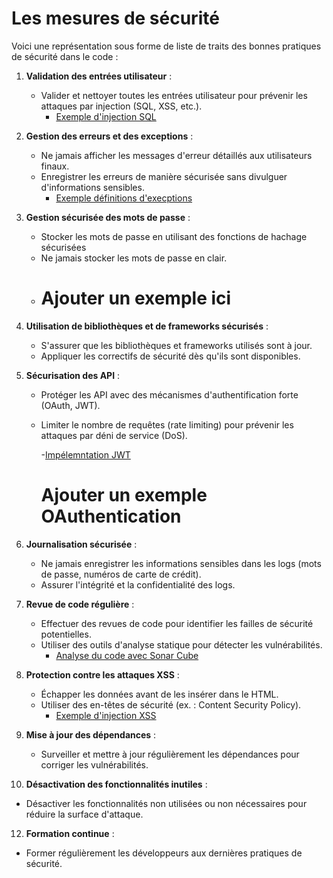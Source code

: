 # Les mesures de sécurité

Voici une représentation sous forme de liste de traits des bonnes pratiques de sécurité dans le code :

1. **Validation des entrées utilisateur** :  
   - Valider et nettoyer toutes les entrées utilisateur pour prévenir les attaques par injection (SQL, XSS, etc.).
     - [Exemple d'injection SQL](https://github.com/bejaouibechir/CSharpLevel2/blob/P6/Injection%20SQL.md)

2. **Gestion des erreurs et des exceptions** :  
   - Ne jamais afficher les messages d'erreur détaillés aux utilisateurs finaux.
   - Enregistrer les erreurs de manière sécurisée sans divulguer d'informations sensibles.
      - [Exemple définitions d'execptions](https://github.com/bejaouibechir/SoftwayCsharp/blob/main/N40-Exceptions.cs)

3. **Gestion sécurisée des mots de passe** :  
   - Stocker les mots de passe en utilisant des fonctions de hachage sécurisées 
   - Ne jamais stocker les mots de passe en clair.
   - # Ajouter un exemple ici

4. **Utilisation de bibliothèques et de frameworks sécurisés** :  
   - S'assurer que les bibliothèques et frameworks utilisés sont à jour.
   - Appliquer les correctifs de sécurité dès qu'ils sont disponibles.

5. **Sécurisation des API** :  
   - Protéger les API avec des mécanismes d'authentification forte (OAuth, JWT).
   - Limiter le nombre de requêtes (rate limiting) pour prévenir les attaques par déni de service (DoS).
     
     -[Impélemntation JWT](https://github.com/bejaouibechir/CSharpLevel2/blob/P6/Impl%C3%A9mentation%20JWT.md)

     # Ajouter un exemple OAuthentication

6. **Journalisation sécurisée** :  
   - Ne jamais enregistrer les informations sensibles dans les logs (mots de passe, numéros de carte de crédit).
   - Assurer l'intégrité et la confidentialité des logs.

7. **Revue de code régulière** :  
   - Effectuer des revues de code pour identifier les failles de sécurité potentielles.
   - Utiliser des outils d'analyse statique pour détecter les vulnérabilités.
        - [Analyse du code avec Sonar Cube](https://github.com/bejaouibechir/CSharpLevel2/blob/P6/SonarQube.md)

8. **Protection contre les attaques XSS** :  
   - Échapper les données avant de les insérer dans le HTML.
   - Utiliser des en-têtes de sécurité (ex. : Content Security Policy).
        - [Exemple d'injection XSS](https://github.com/bejaouibechir/CSharpLevel2/tree/P6)


9. **Mise à jour des dépendances** :  
   - Surveiller et mettre à jour régulièrement les dépendances pour corriger les vulnérabilités.

10. **Désactivation des fonctionnalités inutiles** :  
   - Désactiver les fonctionnalités non utilisées ou non nécessaires pour réduire la surface d'attaque.

12. **Formation continue** :  
   - Former régulièrement les développeurs aux dernières pratiques de sécurité.

